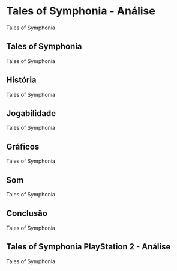 ---
---

# Tales of Symphonia - Análise

Tales of Symphonia

## Tales of Symphonia

Tales of Symphonia

## História

Tales of Symphonia

## Jogabilidade

Tales of Symphonia

## Gráficos

Tales of Symphonia

## Som

Tales of Symphonia

## Conclusão

Tales of Symphonia

## Tales of Symphonia PlayStation 2 - Análise

Tales of Symphonia
